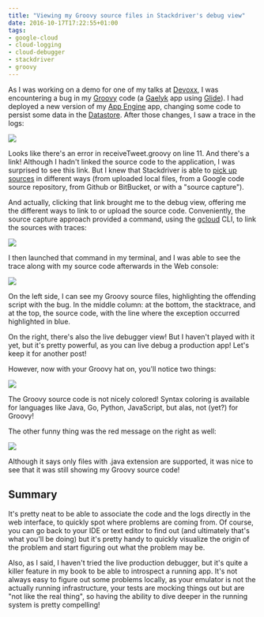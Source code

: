 ```yaml
---
title: "Viewing my Groovy source files in Stackdriver's debug view"
date: 2016-10-17T17:22:55+01:00
tags:
- google-cloud
- cloud-logging
- cloud-debugger
- stackdriver
- groovy
---
```


As I was working on a demo for one of my talks at [Devoxx](https://devoxx.be/), I was encountering a bug in my [Groovy](http://www.groovy-lang.org/) code (a [Gaelyk](http://gaelyk.appspot.com/) app using [Glide](http://glide-gae.appspot.com/)). I had deployed a new version of my [App Engine](https://cloud.google.com/appengine/) app, changing some code to persist some data in the [Datastore](https://cloud.google.com/datastore/). After those changes, I saw a trace in the logs:

![](/img/sd-debug-groovy/stackdriver-stacktrace.png)

Looks like there's an error in receiveTweet.groovy on line 11. And there's a link! Although I hadn't linked the source code to the application, I was surprised to see this link. But I knew that Stackdriver is able to [pick up sources](https://cloud.google.com/debugger/docs/source-options) in different ways (from uploaded local files, from a Google code source repository, from Github or BitBucket, or with a "source capture").

And actually, clicking that link brought me to the debug view, offering me the different ways to link to or upload the source code. Conveniently, the source capture approach provided a command, using the [gcloud](https://cloud.google.com/sdk/gcloud/) CLI, to link the sources with traces:

![](/img/sd-debug-groovy/stackdriver-gcloud-capture.png)

I then launched that command in my terminal, and I was able to see the trace along with my source code afterwards in the Web console:

![](/img/sd-debug-groovy/stackdriver-code-small.png)

On the left side, I can see my Groovy source files, highlighting the offending script with the bug. In the middle column: at the bottom, the stacktrace, and at the top, the source code, with the line where the exception occurred highlighted in blue.

On the right, there's also the live debugger view! But I haven't played with it yet, but it's pretty powerful, as you can live debug a production app! Let's keep it for another post!

However, now with your Groovy hat on, you'll notice two things:

![](/img/sd-debug-groovy/stackdriver-zoom-code.png)

The Groovy source code is not nicely colored! Syntax coloring is available for languages like Java, Go, Python, JavaScript, but alas, not (yet?) for Groovy!

The other funny thing was the red message on the right as well:

![](/img/sd-debug-groovy/stackdriver-red-message.png)

Although it says only files with .java extension are supported, it was nice to see that it was still showing my Groovy source code!

## Summary

It's pretty neat to be able to associate the code and the logs directly in the web interface, to quickly spot where problems are coming from. Of course, you can go back to your IDE or text editor to find out (and ultimately that's what you'll be doing) but it's pretty handy to quickly visualize the origin of the problem and start figuring out what the problem may be.

Also, as I said, I haven't tried the live production debugger, but it's quite a killer feature in my book to be able to introspect a running app. It's not always easy to figure out some problems locally, as your emulator is not the actually running infrastructure, your tests are mocking things out but are "not like the real thing", so having the ability to dive deeper in the running system is pretty compelling!